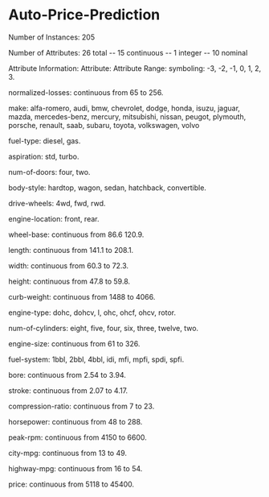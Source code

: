 # Auto-Price-Prediction
Number of Instances: 205

Number of Attributes: 26 total -- 15 continuous -- 1 integer -- 10 nominal

Attribute Information:
Attribute: 
Attribute Range:
symboling: -3, -2, -1, 0, 1, 2, 3.

normalized-losses: continuous from 65 to 256.

make: alfa-romero, audi, bmw, chevrolet, dodge, honda, isuzu, jaguar, mazda, mercedes-benz, mercury, mitsubishi, nissan, peugot, plymouth, porsche, renault, saab, subaru, toyota, volkswagen, volvo

fuel-type: diesel, gas.

aspiration: std, turbo.

num-of-doors: four, two.

body-style: hardtop, wagon, sedan, hatchback, convertible.

drive-wheels: 4wd, fwd, rwd.

engine-location: front, rear.

wheel-base: continuous from 86.6 120.9.

length: continuous from 141.1 to 208.1.

width: continuous from 60.3 to 72.3.

height: continuous from 47.8 to 59.8.

curb-weight: continuous from 1488 to 4066.

engine-type: dohc, dohcv, l, ohc, ohcf, ohcv, rotor.

num-of-cylinders: eight, five, four, six, three, twelve, two.

engine-size: continuous from 61 to 326.

fuel-system: 1bbl, 2bbl, 4bbl, idi, mfi, mpfi, spdi, spfi.

bore: continuous from 2.54 to 3.94.

stroke: continuous from 2.07 to 4.17.

compression-ratio: continuous from 7 to 23.

horsepower: continuous from 48 to 288.

peak-rpm: continuous from 4150 to 6600.

city-mpg: continuous from 13 to 49.

highway-mpg: continuous from 16 to 54.

price: continuous from 5118 to 45400.
